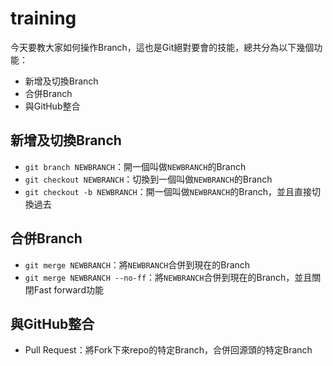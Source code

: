 # training

今天要教大家如何操作Branch，這也是Git絕對要會的技能，總共分為以下幾個功能：

* 新增及切換Branch
* 合併Branch
* 與GitHub整合

## 新增及切換Branch

* `git branch NEWBRANCH`：開一個叫做`NEWBRANCH`的Branch
* `git checkout NEWBRANCH`：切換到一個叫做`NEWBRANCH`的Branch
* `git checkout -b NEWBRANCH`：開一個叫做`NEWBRANCH`的Branch，並且直接切換過去

## 合併Branch

* `git merge NEWBRANCH`：將`NEWBRANCH`合併到現在的Branch
* `git merge NEWBRANCH --no-ff`：將`NEWBRANCH`合併到現在的Branch，並且關閉Fast forward功能

## 與GitHub整合

* Pull Request：將Fork下來repo的特定Branch，合併回源頭的特定Branch
